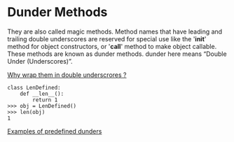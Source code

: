 # Dunder Methods 

They are also called magic methods. Method names that have leading and trailing double underscores are reserved for special use like the '__init__' method for object constructors, or '__call__' method to make object callable. These methods are known as dunder methods. dunder here means “Double Under (Underscores)”. 

[Why wrap them in double underscrores ?](https://medium.com/python-features/magic-methods-demystified-3c9e93144bf7)

```
class LenDefined:
    def __len__():
        return 1
>>> obj = LenDefined()
>>> len(obj)
1
```

[Examples of predefined dunders](https://dbader.org/blog/python-dunder-methods)

